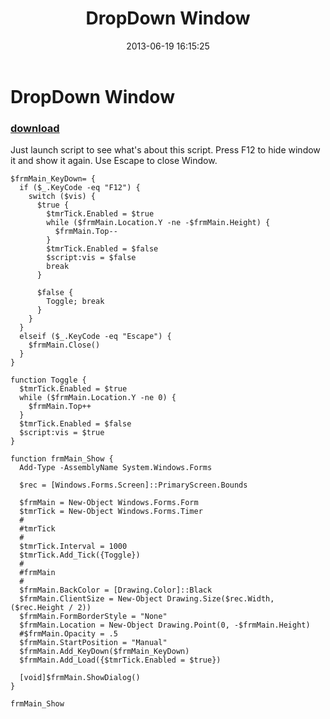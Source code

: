 ﻿---
pid:            4208
poster:         greg zakharov
title:          DropDown Window
date:           2013-06-19 16:15:25
format:         posh
parent:         0
parent:         0

---

# DropDown Window

### [download](4208.ps1)

Just launch script to see what's about this script. Press F12 to hide window it and show it again. Use Escape to close Window.

```posh
$frmMain_KeyDown= {
  if ($_.KeyCode -eq "F12") {
    switch ($vis) {
      $true {
        $tmrTick.Enabled = $true
        while ($frmMain.Location.Y -ne -$frmMain.Height) {
          $frmMain.Top--
        }
        $tmrTick.Enabled = $false
        $script:vis = $false
        break
      }

      $false {
        Toggle; break
      }
    }
  }
  elseif ($_.KeyCode -eq "Escape") {
    $frmMain.Close()
  }
}

function Toggle {
  $tmrTick.Enabled = $true
  while ($frmMain.Location.Y -ne 0) {
    $frmMain.Top++
  }
  $tmrTick.Enabled = $false
  $script:vis = $true
}

function frmMain_Show {
  Add-Type -AssemblyName System.Windows.Forms

  $rec = [Windows.Forms.Screen]::PrimaryScreen.Bounds

  $frmMain = New-Object Windows.Forms.Form
  $tmrTick = New-Object Windows.Forms.Timer
  #
  #tmrTick
  #
  $tmrTick.Interval = 1000
  $tmrTick.Add_Tick({Toggle})
  #
  #frmMain
  #
  $frmMain.BackColor = [Drawing.Color]::Black
  $frmMain.ClientSize = New-Object Drawing.Size($rec.Width, ($rec.Height / 2))
  $frmMain.FormBorderStyle = "None"
  $frmMain.Location = New-Object Drawing.Point(0, -$frmMain.Height)
  #$frmMain.Opacity = .5
  $frmMain.StartPosition = "Manual"
  $frmMain.Add_KeyDown($frmMain_KeyDown)
  $frmMain.Add_Load({$tmrTick.Enabled = $true})

  [void]$frmMain.ShowDialog()
}

frmMain_Show
```
